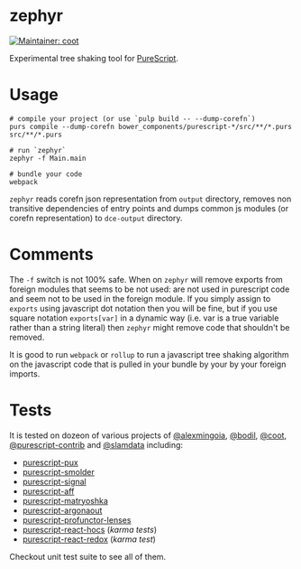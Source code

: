 # zephyr
[![Maintainer: coot](https://img.shields.io/badge/maintainer-coot-lightgrey.svg)](http://github.com/coot)

Experimental tree shaking tool for [PureScript](https://github.com/purescript/purescript).

# Usage
```
# compile your project (or use `pulp build -- --dump-corefn`)
purs compile --dump-corefn bower_components/purescript-*/src/**/*.purs src/**/*.purs

# run `zephyr`
zephyr -f Main.main

# bundle your code
webpack
```

`zephyr` reads corefn json representation from `output` directory, removes non
transitive dependencies of entry points and dumps common js modules (or corefn
representation) to `dce-output` directory.

# Comments

The `-f` switch is not 100% safe.  When on `zephyr` will remove exports from
foreign modules that seems to be not used: are not used in purescript code and
seem not to be used in the foreign module.  If you simply assign to `exports`
using javascript dot notation then you will be fine, but if you use square
notation `exports[var]` in a dynamic way (i.e. var is a true variable rather
than a string literal) then `zephyr` might remove code that shouldn't be
removed.

It is good to run `webpack` or `rollup` to run a javascript tree shaking
algorithm on the javascript code that is pulled in your bundle by your by your
foreign imports.

# Tests

It is tested on dozeon of various projects of
[@alexmingoia](https://github.com/alexmingoia),
[@bodil](https://github.com/bodil), [@coot](https://github.com/coot),
[@purescript-contrib](https://github.com/purescript-contrib) and
[@slamdata](https://github.com/slamdata) including:
* [purescript-pux](https://github.com/alexmingoia/purescript-pux)
* [purescript-smolder](https://github.com/bodil/purescript-smolder)
* [purescript-signal](https://github.com/bodil/purescript-signal)
* [purescript-aff](https://github.com/slamdata/purescript-aff)
* [purescript-matryoshka](https://github.com/slamdata/purescript-matryoshka)
* [purescript-argonaout](https://github.com/purescript-contrib/purescript-argonaut)
* [purescript-profunctor-lenses](https://github.com/purescript-contrib/purescript-profunctor-lenses)
* [purescript-react-hocs](https://github.com/coot/purescript-react-hocs) (_karma tests_)
* [purescript-react-redox](https://github.com/coot/purescript-react-redox) (_karma test_)

Checkout unit test suite to see all of them.
